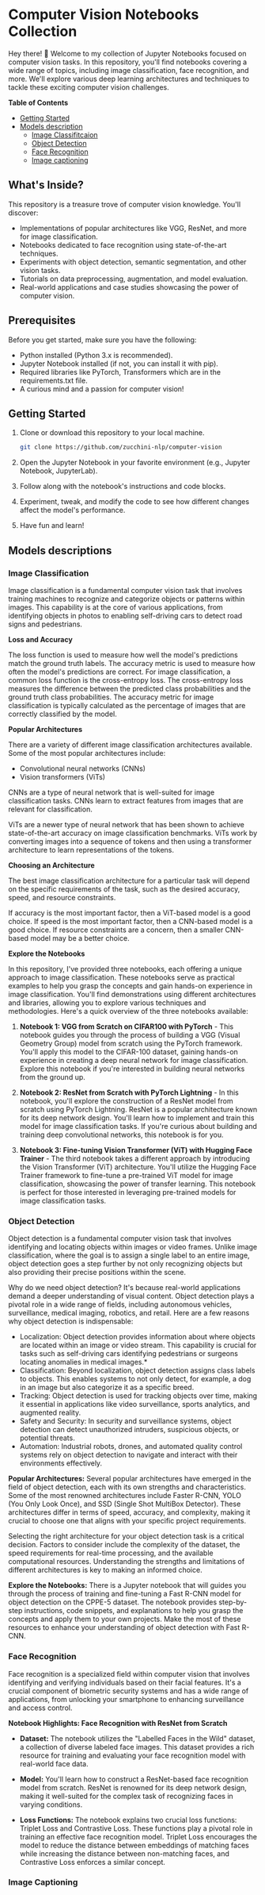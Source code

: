 # Computer Vision Notebooks Collection

Hey there! 👋 Welcome to my collection of Jupyter Notebooks focused on computer vision tasks. In this repository, you'll find notebooks covering a wide range of topics, including image classification, face recognition, and more. We'll explore various deep learning architectures and techniques to tackle these exciting computer vision challenges.

**Table of Contents**
- [Getting Started](#getting_started) 
- [Models description](#model_description)
    - [Image Classifitcaion](#classification)
    - [Object Detection](#detection)
    - [Face Recognition](#recognition)
    - [Image captioning](#captioning)

## What's Inside?

This repository is a treasure trove of computer vision knowledge. You'll discover:

- Implementations of popular architectures like VGG, ResNet, and more for image classification.
- Notebooks dedicated to face recognition using state-of-the-art techniques.
- Experiments with object detection, semantic segmentation, and other vision tasks.
- Tutorials on data preprocessing, augmentation, and model evaluation.
- Real-world applications and case studies showcasing the power of computer vision.

## Prerequisites

Before you get started, make sure you have the following:

- Python installed (Python 3.x is recommended).
- Jupyter Notebook installed (if not, you can install it with pip).
- Required libraries like PyTorch, Transformers which are in the requirements.txt file.
- A curious mind and a passion for computer vision!

## <a name="getting_started"> Getting Started</a>
1. Clone or download this repository to your local machine.

   ```bash
   git clone https://github.com/zucchini-nlp/computer-vision
    ```
2. Open the Jupyter Notebook in your favorite environment (e.g., Jupyter Notebook, JupyterLab).
3. Follow along with the notebook's instructions and code blocks.
4. Experiment, tweak, and modify the code to see how different changes affect the model's performance.
5. Have fun and learn!

## <a name="model_description">Models descriptions</a>


### <a name="classification">Image Classification</a>

Image classification is a fundamental computer vision task that involves training machines to recognize and categorize objects or patterns within images. This capability is at the core of various applications, from identifying objects in photos to enabling self-driving cars to detect road signs and pedestrians.

**Loss and Accuracy**

The loss function is used to measure how well the model's predictions match the ground truth labels. The accuracy metric is used to measure how often the model's predictions are correct. For image classification, a common loss function is the cross-entropy loss. The cross-entropy loss measures the difference between the predicted class probabilities and the ground truth class probabilities. The accuracy metric for image classification is typically calculated as the percentage of images that are correctly classified by the model.

**Popular Architectures**

There are a variety of different image classification architectures available. Some of the most popular architectures include:

* Convolutional neural networks (CNNs)
* Vision transformers (ViTs)

CNNs are a type of neural network that is well-suited for image classification tasks. CNNs learn to extract features from images that are relevant for classification.

ViTs are a newer type of neural network that has been shown to achieve state-of-the-art accuracy on image classification benchmarks. ViTs work by converting images into a sequence of tokens and then using a transformer architecture to learn representations of the tokens.

**Choosing an Architecture**

The best image classification architecture for a particular task will depend on the specific requirements of the task, such as the desired accuracy, speed, and resource constraints.

If accuracy is the most important factor, then a ViT-based model is a good choice. If speed is the most important factor, then a CNN-based model is a good choice. If resource constraints are a concern, then a smaller CNN-based model may be a better choice.

**Explore the Notebooks**

In this repository, I've provided three notebooks, each offering a unique approach to image classification. These notebooks serve as practical examples to help you grasp the concepts and gain hands-on experience in image classification. You'll find demonstrations using different architectures and libraries, allowing you to explore various techniques and methodologies. Here's a quick overview of the three notebooks available:

1. **Notebook 1: VGG from Scratch on CIFAR100 with PyTorch** - This notebook guides you through the process of building a VGG (Visual Geometry Group) model from scratch using the PyTorch framework. You'll apply this model to the CIFAR-100 dataset, gaining hands-on experience in creating a deep neural network for image classification. Explore this notebook if you're interested in building neural networks from the ground up.

2. **Notebook 2: ResNet from Scratch with PyTorch Lightning** - In this notebook, you'll explore the construction of a ResNet model from scratch using PyTorch Lightning. ResNet is a popular architecture known for its deep network design. You'll learn how to implement and train this model for image classification tasks. If you're curious about building and training deep convolutional networks, this notebook is for you.

3. **Notebook 3: Fine-tuning Vision Transformer (ViT) with Hugging Face Trainer** - The third notebook takes a different approach by introducing the Vision Transformer (ViT) architecture. You'll utilize the Hugging Face Trainer framework to fine-tune a pre-trained ViT model for image classification, showcasing the power of transfer learning. This notebook is perfect for those interested in leveraging pre-trained models for image classification tasks.


### <a name="detection">Object Detection</a>

Object detection is a fundamental computer vision task that involves identifying and locating objects within images or video frames. Unlike image classification, where the goal is to assign a single label to an entire image, object detection goes a step further by not only recognizing objects but also providing their precise positions within the scene.

Why do we need object detection? It's because real-world applications demand a deeper understanding of visual content. Object detection plays a pivotal role in a wide range of fields, including autonomous vehicles, surveillance, medical imaging, robotics, and retail. Here are a few reasons why object detection is indispensable:

* Localization: Object detection provides information about where objects are located within an image or video stream. This capability is crucial for tasks such as self-driving cars identifying pedestrians or surgeons locating anomalies in medical images.*
* Classification: Beyond localization, object detection assigns class labels to objects. This enables systems to not only detect, for example, a dog in an image but also categorize it as a specific breed.
* Tracking: Object detection is used for tracking objects over time, making it essential in applications like video surveillance, sports analytics, and augmented reality.
* Safety and Security: In security and surveillance systems, object detection can detect unauthorized intruders, suspicious objects, or potential threats.
* Automation: Industrial robots, drones, and automated quality control systems rely on object detection to navigate and interact with their environments effectively.

**Popular Architectures:**
Several popular architectures have emerged in the field of object detection, each with its own strengths and characteristics. Some of the most renowned architectures include Faster R-CNN, YOLO (You Only Look Once), and SSD (Single Shot MultiBox Detector). These architectures differ in terms of speed, accuracy, and complexity, making it crucial to choose one that aligns with your specific project requirements.

Selecting the right architecture for your object detection task is a critical decision. Factors to consider include the complexity of the dataset, the speed requirements for real-time processing, and the available computational resources. Understanding the strengths and limitations of different architectures is key to making an informed choice.

**Explore the Notebooks:**
There is a Jupyter notebook that will guides you through the process of training and fine-tuning a Fast R-CNN model for object detection on the CPPE-5 dataset. The notebook provides step-by-step instructions, code snippets, and explanations to help you grasp the concepts and apply them to your own projects. Make the most of these resources to enhance your understanding of object detection with Fast R-CNN.



### <a name="recognition">Face Recognition</a>

Face recognition is a specialized field within computer vision that involves identifying and verifying individuals based on their facial features. It's a crucial component of biometric security systems and has a wide range of applications, from unlocking your smartphone to enhancing surveillance and access control.

**Notebook Highlights: Face Recognition with ResNet from Scratch**

- **Dataset:** The notebook utilizes the "Labelled Faces in the Wild" dataset, a collection of diverse labeled face images. This dataset provides a rich resource for training and evaluating your face recognition model with real-world face data.

- **Model:** You'll learn how to construct a ResNet-based face recognition model from scratch. ResNet is renowned for its deep network design, making it well-suited for the complex task of recognizing faces in varying conditions.

- **Loss Functions:** The notebook explains two crucial loss functions: Triplet Loss and Contrastive Loss. These functions play a pivotal role in training an effective face recognition model. Triplet Loss encourages the model to reduce the distance between embeddings of matching faces while increasing the distance between non-matching faces, and Contrastive Loss enforces a similar concept.

### <a name="captioning">Image Captioning</a>





